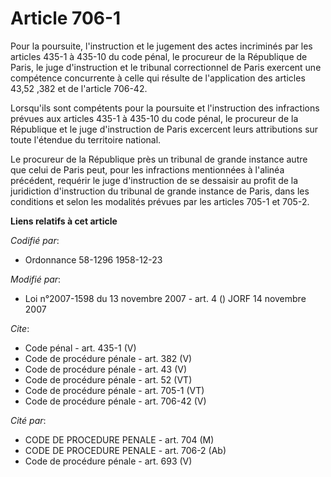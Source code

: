 # Article 706-1

Pour la poursuite, l'instruction et le jugement des actes incriminés par les articles 435-1 à 435-10 du code pénal, le
procureur de la République de Paris, le juge d'instruction et le tribunal correctionnel de Paris exercent une compétence
concurrente à celle qui résulte de l'application des articles 43,52
,382 et de l'article 706-42. 

Lorsqu'ils sont compétents pour la poursuite et l'instruction des infractions prévues aux articles 435-1 à 435-10 du code
pénal, le procureur de la République et le juge d'instruction de Paris excercent leurs attributions sur toute l'étendue du
territoire national. 

Le procureur de la République près un tribunal de grande instance autre que celui de Paris peut, pour les infractions
mentionnées à l'alinéa précédent, requérir le juge d'instruction de se dessaisir au profit de la juridiction d'instruction du
tribunal de grande instance de Paris, dans les conditions et selon les modalités prévues par les articles 705-1 et 705-2.

**Liens relatifs à cet article**

_Codifié par_:

  - Ordonnance 58-1296 1958-12-23

_Modifié par_:

  - Loi n°2007-1598 du 13 novembre 2007 - art. 4 () JORF 14 novembre 2007

_Cite_:

  - Code pénal - art. 435-1 (V)
  - Code de procédure pénale - art. 382 (V)
  - Code de procédure pénale - art. 43 (V)
  - Code de procédure pénale - art. 52 (VT)
  - Code de procédure pénale - art. 705-1 (VT)
  - Code de procédure pénale - art. 706-42 (V)

_Cité par_:

  - CODE DE PROCEDURE PENALE - art. 704 (M)
  - CODE DE PROCEDURE PENALE - art. 706-2 (Ab)
  - Code de procédure pénale - art. 693 (V)
